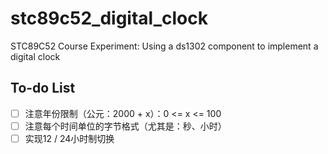 # stc89c52_digital_clock
STC89C52 Course Experiment: Using a ds1302 component to implement a digital clock


## To-do List
- [ ] 注意年份限制（公元：2000 + x）：0 <= x <= 100
- [ ] 注意每个时间单位的字节格式（尤其是：秒、小时）
- [ ] 实现12 / 24小时制切换
